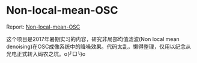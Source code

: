 # Non-local-mean-OSC

Report: [Non-local-mean-OSC](https://github.com/XiaoyuBIE1994/Non-local-mean-OSC/blob/master/implementation-local-denoising.pdf)

这个项目是2017年暑期实习的内容，研究非局部均值滤波(Non local mean denoising)在OSC成像系统中的降噪效果。代码太乱，懒得整理，仅用以纪念从光电正式转入码农之坑。o(╯□╰)o
